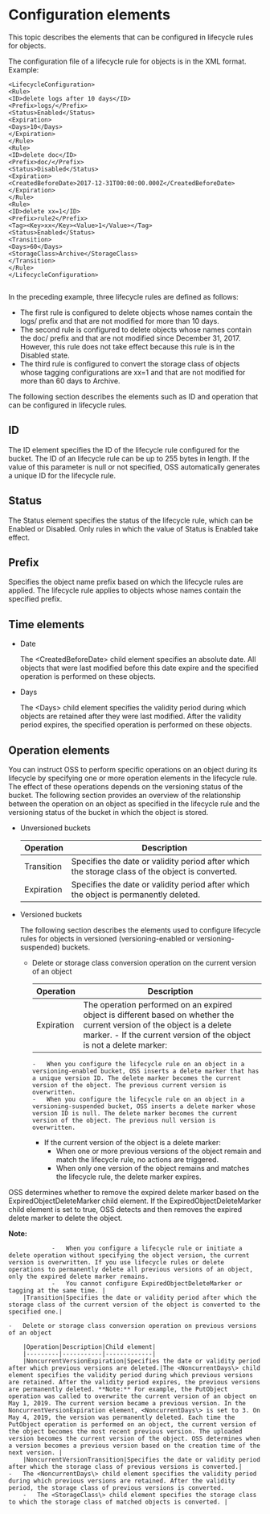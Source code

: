 # Configuration elements

This topic describes the elements that can be configured in lifecycle rules for objects.

The configuration file of a lifecycle rule for objects is in the XML format. Example:

```
<LifecycleConfiguration>
<Rule>
<ID>delete logs after 10 days</ID>
<Prefix>logs/</Prefix>
<Status>Enabled</Status>
<Expiration>
<Days>10</Days>
</Expiration>
</Rule>
<Rule>
<ID>delete doc</ID>
<Prefix>doc/</Prefix>
<Status>Disabled</Status>
<Expiration>
<CreatedBeforeDate>2017-12-31T00:00:00.000Z</CreatedBeforeDate>
</Expiration>
</Rule>
<Rule>
<ID>delete xx=1</ID>
<Prefix>rule2</Prefix>
<Tag><Key>xx</Key><Value>1</Value></Tag>
<Status>Enabled</Status>
<Transition>
<Days>60</Days>
<StorageClass>Archive</StorageClass>
</Transition>
</Rule>
</LifecycleConfiguration>
        
```

In the preceding example, three lifecycle rules are defined as follows:

-   The first rule is configured to delete objects whose names contain the logs/ prefix and that are not modified for more than 10 days.
-   The second rule is configured to delete objects whose names contain the doc/ prefix and that are not modified since December 31, 2017. However, this rule does not take effect because this rule is in the Disabled state.
-   The third rule is configured to convert the storage class of objects whose tagging configurations are xx=1 and that are not modified for more than 60 days to Archive.

The following section describes the elements such as ID and operation that can be configured in lifecycle rules.

## ID

The ID element specifies the ID of the lifecycle rule configured for the bucket. The ID of an lifecycle rule can be up to 255 bytes in length. If the value of this parameter is null or not specified, OSS automatically generates a unique ID for the lifecycle rule.

## Status

The Status element specifies the status of the lifecycle rule, which can be Enabled or Disabled. Only rules in which the value of Status is Enabled take effect.

## Prefix

Specifies the object name prefix based on which the lifecycle rules are applied. The lifecycle rule applies to objects whose names contain the specified prefix.

## Time elements

-   Date

    The <CreatedBeforeDate\> child element specifies an absolute date. All objects that were last modified before this date expire and the specified operation is performed on these objects.

-   Days

    The <Days\> child element specifies the validity period during which objects are retained after they were last modified. After the validity period expires, the specified operation is performed on these objects.


## Operation elements

You can instruct OSS to perform specific operations on an object during its lifecycle by specifying one or more operation elements in the lifecycle rule. The effect of these operations depends on the versioning status of the bucket. The following section provides an overview of the relationship between the operation on an object as specified in the lifecycle rule and the versioning status of the bucket in which the object is stored.

-   Unversioned buckets

    |Operation|Description|
    |---------|-----------|
    |Transition|Specifies the date or validity period after which the storage class of the object is converted.|
    |Expiration|Specifies the date or validity period after which the object is permanently deleted.|

-   Versioned buckets

    The following section describes the elements used to configure lifecycle rules for objects in versioned \(versioning-enabled or versioning-suspended\) buckets.

    -   Delete or storage class conversion operation on the current version of an object

        |Operation|Description|
        |---------|-----------|
        |Expiration|The operation performed on an expired object is different based on whether the current version of the object is a delete marker.        -   If the current version of the object is not a delete marker:
            -   When you configure the lifecycle rule on an object in a versioning-enabled bucket, OSS inserts a delete marker that has a unique version ID. The delete marker becomes the current version of the object. The previous current version is overwritten.
            -   When you configure the lifecycle rule on an object in a versioning-suspended bucket, OSS inserts a delete marker whose version ID is null. The delete marker becomes the current version of the object. The previous null version is overwritten.
        -   If the current version of the object is a delete marker:
            -   When one or more previous versions of the object remain and match the lifecycle rule, no actions are triggered.
            -   When only one version of the object remains and matches the lifecycle rule, the delete marker expires.

OSS determines whether to remove the expired delete marker based on the ExpiredObjectDeleteMarker child element. If the ExpiredObjectDeleteMarker child element is set to true, OSS detects and then removes the expired delete marker to delete the object.

**Note:**

                -   When you configure a lifecycle rule or initiate a delete operation without specifying the object version, the current version is overwritten. If you use lifecycle rules or delete operations to permanently delete all previous versions of an object, only the expired delete marker remains.
                -   You cannot configure ExpiredObjectDeleteMarker or tagging at the same time. |
        |Transition|Specifies the date or validity period after which the storage class of the current version of the object is converted to the specified one.|

    -   Delete or storage class conversion operation on previous versions of an object

        |Operation|Description|Child element|
        |---------|-----------|-------------|
        |NoncurrentVersionExpiration|Specifies the date or validity period after which previous versions are deleted.|The <NoncurrentDays\> child element specifies the validity period during which previous versions are retained. After the validity period expires, the previous versions are permanently deleted. **Note:** For example, the PutObject operation was called to overwrite the current version of an object on May 1, 2019. The current version became a previous version. In the NoncurrentVersionExpiration element, <NoncurrentDays\> is set to 3. On May 4, 2019, the version was permanently deleted. Each time the PutObject operation is performed on an object, the current version of the object becomes the most recent previous version. The uploaded version becomes the current version of the object. OSS determines when a version becomes a previous version based on the creation time of the next version. |
        |NoncurrentVersionTransition|Specifies the date or validity period after which the storage class of previous versions is converted.|        -   The <NoncurrentDays\> child element specifies the validity period during which previous versions are retained. After the validity period, the storage class of previous versions is converted.
        -   The <StorageClass\> child element specifies the storage class to which the storage class of matched objects is converted. |


